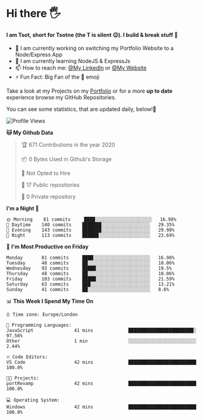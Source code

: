# Hi there :raised_hand_with_fingers_splayed:
#### I am Tsot, short for Tsotne (the T is silent :wink:). I build & break stuff :space_invader:
- :telescope: I am currently working on switching my Portfolio Website to a Node/Express App
- :seedling: I am currently learning NodeJS & ExpressJs
- :mailbox: How to reach me: [@My LinkedIn](https://www.linkedin.com/in/tsotne-gvadzabia/) or [@My Website](https://tsotnegvadzabia.me/contact)
- :zap: Fun Fact: Big Fan of the :space_invader: emoji

Take a look at my Projects on my [Portfolio](https://tsotnegvadzabia.me/) or for a more **up to date** experience browse my GitHub Repositories.

You can see some statistics, that are updated daily, below!:space_invader:
<!--START_SECTION:waka-->
![Profile Views](http://img.shields.io/badge/Profile%20Views-17-blue)

**🐱 My Github Data** 

> 🏆 671 Contributions in the year 2020
 > 
> 📦 0 Bytes Used in Github's Storage 
 > 
> 🚫 Not Opted to Hire
 > 
> 📜 17 Public repositories
 > 
> 🔑 0 Private repository 
 > 
**I'm a Night 🦉** 

```text
🌞 Morning    81 commits     ████░░░░░░░░░░░░░░░░░░░░░   16.98% 
🌆 Daytime    140 commits    ███████░░░░░░░░░░░░░░░░░░   29.35% 
🌃 Evening    143 commits    ███████░░░░░░░░░░░░░░░░░░   29.98% 
🌙 Night      113 commits    ██████░░░░░░░░░░░░░░░░░░░   23.69%

```
📅 **I'm Most Productive on Friday** 

```text
Monday       81 commits     ████░░░░░░░░░░░░░░░░░░░░░   16.98% 
Tuesday      48 commits     ██░░░░░░░░░░░░░░░░░░░░░░░   10.06% 
Wednesday    93 commits     █████░░░░░░░░░░░░░░░░░░░░   19.5% 
Thursday     48 commits     ██░░░░░░░░░░░░░░░░░░░░░░░   10.06% 
Friday       103 commits    █████░░░░░░░░░░░░░░░░░░░░   21.59% 
Saturday     63 commits     ███░░░░░░░░░░░░░░░░░░░░░░   13.21% 
Sunday       41 commits     ██░░░░░░░░░░░░░░░░░░░░░░░   8.6%

```


📊 **This Week I Spend My Time On** 

```text
⌚︎ Time zone: Europe/London

💬 Programming Languages: 
JavaScript               41 mins             ████████████████████████░   97.56% 
Other                    1 min               ░░░░░░░░░░░░░░░░░░░░░░░░░   2.44%

🔥 Code Editors: 
VS Code                  42 mins             █████████████████████████   100.0%

🐱‍💻 Projects: 
portRevamp               42 mins             █████████████████████████   100.0%

💻 Operating System: 
Windows                  42 mins             █████████████████████████   100.0%

```


<!--END_SECTION:waka-->
